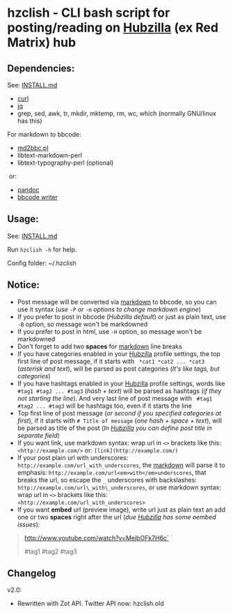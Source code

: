 # hzclish - CLI bash script for posting/reading on [Hubzilla][hubzilla] (ex Red Matrix) hub

## Dependencies:

See: [INSTALL.md](dependencies/INSTALL.md)

* [curl](https://curl.haxx.se/)
* [jq](https://stedolan.github.io/jq/)
* grep, sed, awk, tr, mkdir, mktemp, rm, wc, which (normally GNU/linux has this)

For markdown to bbcode:

* [md2bbc.pl](https://gist.github.com/Flashwalker/360e8615bff1b9b322e0096fe92680ab)
* libtext-markdown-perl
* libtext-typography-perl (optional)

 &nbsp;or:

* [pandoc](http://pandoc.org/)
* [bbcode writer](https://github.com/lilydjwg/2bbcode)


## Usage:

See: [INSTALL.md](INSTALL.md)

Run `hzclish -h` for help.

Config folder: ~/.hzclish

## Notice:

* Post message will be converted via [markdown][mdown] to bbcode, so you can use it syntax (*use* `-P` *or* `-m` *options to change markdown engine*)
* If you prefer to post in bbcode (*Hubzilla default*) or just as plain text, use `-B` option, so message won't be markdowned
* If you prefer to post in html, use `-H` option, so message won't be markdowned
* Don't forget to add two **spaces** for [markdown][mdown] line breaks
* If you have categories enabled in your [Hubzilla][hubzilla] profile settings, the top first line of post message, if it starts with ` *cat1 *cat2 ... *cat3` (*asterisk and text*), will be parsed as post categories (*It's like tags, but categories*)
* If you have hashtags enabled in your [Hubzilla][hubzilla] profile settings, words like ` #tag1 #tag2 ... #tag3` (*hash \+ text*) will be parsed as hashtags (*if they not starting the line*). And very last line of post message with ` #tag1 #tag2 ... #tag3` will be hashtags too, even if it starts the line
* Top first line of post message (*or second if you specified categories at first*), if it starts with `# Title of message` (*one hash \+ space \+ text*), will be parsed as title of the post (*In [Hubzilla][hubzilla] you can define post title in separate field*)
* If you want link, use markdown syntax: wrap  url  in `<>` brackets like this: `<http://example.com/>` or: `[link](http://example.com/)`
* If your post plain url with underscores: `http://example.com/url_with_underscores`, the [markdown][mdown] will parse it to emphasis: `http://example.com/url<em>with</em>underscores`, that breaks the url, so escape the `_` underscores with backslashes: `http://example.com/url\_with\_underscores`, or use markdown syntax: wrap  url  in `<>` brackets like this: `<http://example.com/url_with_underscores>`
* If you want **embed** url (preview image), write url just as plain text an add one or two **spaces** right after the url (*due [Hubzilla][hubzilla] has some oembed issues*):

> http://www.youtube.com/watch?v=MejbOFk7H6c`  `  
>
> \#tag1 \#tag2 \#tag3

## Changelog

v2.0:

- Rewritten with Zot API. Twitter API now: hzclish.old

[hubzilla]: https://project.hubzilla.org/
[mdown]: http://daringfireball.net/projects/markdown/syntax